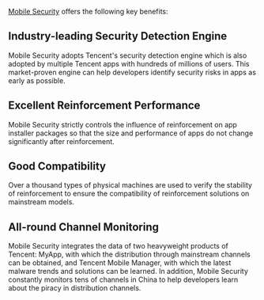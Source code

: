 [//]: # (chinagitpath:XXXXX)

[Mobile Security](https://cloud.tencent.com/product/ms?idx=2) offers the following key benefits:

## Industry-leading Security Detection Engine
  Mobile Security adopts Tencent's security detection engine which is also adopted by multiple Tencent apps with hundreds of millions of users. This market-proven engine can help developers identify security risks in apps as early as possible.

## Excellent Reinforcement Performance
  Mobile Security strictly controls the influence of reinforcement on app installer packages so that the size and performance of apps do not change significantly after reinforcement.

## Good Compatibility
  Over a thousand types of physical machines are used to verify the stability of reinforcement to ensure the compatibility of reinforcement solutions on mainstream models.

## All-round Channel Monitoring
  Mobile Security integrates the data of two heavyweight products of Tencent: MyApp, with which the distribution through mainstream channels can be obtained, and Tencent Mobile Manager, with which the latest malware trends and solutions can be learned. In addition, Mobile Security constantly monitors tens of channels in China to help developers learn about the piracy in distribution channels.

